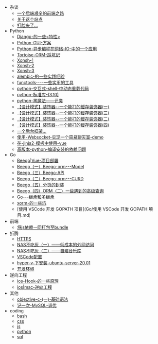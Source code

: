 * 杂谈
	* [一个后端艰辛的前端之路](杂谈/一个后端艰辛的前端之路.md)
	* [关于这个站点](杂谈/关于这个站点.md)
	* [打脸来了...](杂谈/打脸来了....md)
* Python
	* [Django-的一些<特性>](Python/Django-的一些<特性>.md)
	* [Python-GUI-方案](Python/Python-GUI-方案.md)
	* [Python-异步编程在网络-IO-中的一个应用](Python/Python-异步编程在网络-IO-中的一个应用.md)
	* [Tortoise-ORM-踩坑记](Python/Tortoise-ORM-踩坑记.md)
	* [Xonsh-1](Python/Xonsh-1.md)
	* [Xonsh-2](Python/Xonsh-2.md)
	* [Xonsh-3](Python/Xonsh-3.md)
	* [alembic-的一些实践经验](Python/alembic-的一些实践经验.md)
	* [functools----一些实用的工具](Python/functools----一些实用的工具.md)
	* [python-交互式-shell-中动态重载代码](Python/python-交互式-shell-中动态重载代码.md)
	* [python-标准库-(3.10)](Python/python-标准库-(3.10).md)
	* [python-黑魔法——元类](Python/python-黑魔法——元类.md)
	* [【设计模式】装饰器--一个能打的缓存装饰器(一)](Python/【设计模式】装饰器--一个能打的缓存装饰器(一).md)
	* [【设计模式】装饰器--一个能打的缓存装饰器(三)](Python/【设计模式】装饰器--一个能打的缓存装饰器(三).md)
	* [【设计模式】装饰器--一个能打的缓存装饰器(二)](Python/【设计模式】装饰器--一个能打的缓存装饰器(二).md)
	* [【设计模式】装饰器--一个能打的缓存装饰器(四)](Python/【设计模式】装饰器--一个能打的缓存装饰器(四).md)
	* [一个后台框架...](Python/一个后台框架....md)
	* [使用-Websocket-实现一个简易聊天室-demo](Python/使用-Websocket-实现一个简易聊天室-demo.md)
	* [在-jinja2-模板中使用-vue](Python/在-jinja2-模板中使用-vue.md)
	* [高版本-python-编译安装的依赖问题](Python/高版本-python-编译安装的依赖问题.md)
* Go
	* [Beego|Vue-项目部署](Go/Beego|Vue-项目部署.md)
	* [Beego（一）Beego-orm---Model](Go/Beego（一）Beego-orm---Model.md)
	* [Beego（三）Beego-API](Go/Beego（三）Beego-API.md)
	* [Beego（二）Beego-orm---CURD](Go/Beego（二）Beego-orm---CURD.md)
	* [Beego（五）分页的封装](Go/Beego（五）分页的封装.md)
	* [Beego（四）ORM（二）一些遇到的高级查询](Go/Beego（四）ORM（二）一些遇到的高级查询.md)
	* [Go---继承和多继承](Go/Go---继承和多继承.md)
	* [xorm-的一些坑](Go/xorm-的一些坑.md)
	* [使用 VSCode 开发 GOPATH 项目](Go/使用 VSCode 开发 GOPATH 项目.md)
* 前端
	* [将js依赖一同打包至bundle](前端/将js依赖一同打包至bundle.md)
* 折腾
	* [HTTPS](折腾/HTTPS.md)
	* [NAS不吃灰（一）——低成本的外网访问](折腾/NAS不吃灰（一）——低成本的外网访问.md)
	* [NAS不吃灰（二）——自建音乐库](折腾/NAS不吃灰（二）——自建音乐库.md)
	* [VSCode配置](折腾/VSCode配置.md)
	* [hyper-v-下安装-ubuntu-server-20.01](折腾/hyper-v-下安装-ubuntu-server-20.01.md)
	* [开发环境](折腾/开发环境.md)
* 逆向工程
	* [ios-Hook-的一些原理](逆向工程/ios-Hook-的一些原理.md)
	* [ios|mac-逆向工程](逆向工程/ios|mac-逆向工程.md)
* 其他
	* [objective-c-(一)-基础语法](其他/objective-c-(一)-基础语法.md)
	* [记一次-MySQL-调优](其他/记一次-MySQL-调优.md)
* coding
	* [bash](coding/bash.md)
	* [css](coding/css.md)
	* [js](coding/js.md)
	* [python](coding/python.md)
	* [sql](coding/sql.md)
